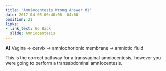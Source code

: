 ```yaml
---
title: 'Amniocentesis Wrong Answer #1'
date: 2017-04-05 00:40:00 -04:00
position: 21
links:
- link_text: Go Back
  slide: Amniocentesis
---
```


**A)** Vagina → cervix → amniochorionic membrane → amniotic fluid

This is the correct pathway for a transvaginal amniocentesis, however you were going to perform a transabdominal amniocentesis.